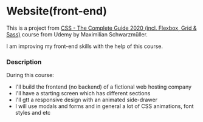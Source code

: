 <h1>Website(front-end)</h1>
<p>This is a project from <a href="https://www.udemy.com/course/css-the-complete-guide-incl-flexbox-grid-sass/">CSS - The Complete Guide 2020 (incl. Flexbox, Grid & Sass)</a> course from Udemy by Maximilian Schwarzmüller.</p>
<p>I am improving my front-end skills with the help of this course.</p> 
<h3>Description</h3>
<p>During this course:</p>

<ul>
<li>I'll build the frontend (no backend) of a fictional web hosting company</li>
<li>I'll have a starting screen which has different sections</li>
<li>I'll gtt a responsive design with an animated side-drawer</li>
<li>I will use modals and forms and in general a lot of CSS animations, font styles and etc</li>
</ul>
